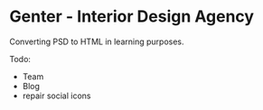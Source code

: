 # Genter - Interior Design Agency

Converting PSD to HTML in learning purposes.

Todo:

- Team
- Blog
- repair social icons
